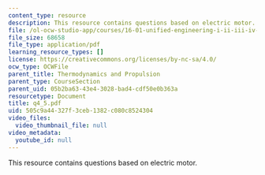 ```yaml
---
content_type: resource
description: This resource contains questions based on electric motor.
file: /ol-ocw-studio-app/courses/16-01-unified-engineering-i-ii-iii-iv-fall-2005-spring-2006/505c9a44327f3ceb1382c080c8524304_q4_5.pdf
file_size: 68658
file_type: application/pdf
learning_resource_types: []
license: https://creativecommons.org/licenses/by-nc-sa/4.0/
ocw_type: OCWFile
parent_title: Thermodynamics and Propulsion
parent_type: CourseSection
parent_uid: 05b2ba63-43e4-3028-bad4-cdf50e0b363a
resourcetype: Document
title: q4_5.pdf
uid: 505c9a44-327f-3ceb-1382-c080c8524304
video_files:
  video_thumbnail_file: null
video_metadata:
  youtube_id: null
---
```

This resource contains questions based on electric motor.
